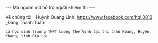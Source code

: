 --- Mã nguồn mở hỗ trợ người khiếm thị ---

Về chúng tôi:
    _Huỳnh Quang Linh: https://www.facebook.com/hql.0812
    _Đặng Thành Tuấn: 
    
    Là học sinh trường THPT Lương Thế Vinh tại thị trấn Kbang, Huyện Kbang, tỉnh Gia Lai
    
